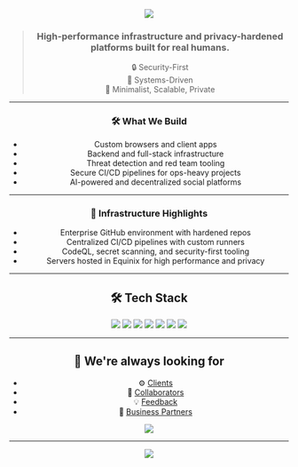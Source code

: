 <div align="center"> 
  <img src="https://capsule-render.vercel.app/api?type=waving&color=gradient&height=200&section=header&text=Fate%20Services&fontColor=ffffff&fontSize=50&animation=fadeIn" />

> ### High-performance infrastructure and privacy-hardened platforms built for **real humans**.
> 🔒 Security-First  
> 🧠 Systems-Driven  
> 🧊 Minimalist, Scalable, Private  

---

### 🛠️ What We Build
- Custom browsers and client apps  
- Backend and full-stack infrastructure  
- Threat detection and red team tooling  
- Secure CI/CD pipelines for ops-heavy projects  
- AI-powered and decentralized social platforms

---

### 📡 Infrastructure Highlights
- Enterprise GitHub environment with hardened repos  
- Centralized CI/CD pipelines with custom runners  
- CodeQL, secret scanning, and security-first tooling  
- Servers hosted in Equinix for high performance and privacy  

---

## 🛠️ Tech Stack
<img src="https://img.shields.io/badge/JavaScript-F7DF1E&logo=javascript?style=for-the-badge&logoColor=black" /> 
<img src="https://img.shields.io/badge/Kotlin-7F52FF&logo=kotlin?style=for-the-badge&logoColor=white" /> 
<img src="https://img.shields.io/badge/React-20232A&logo=react?style=for-the-badge&logoColor=61DAFB" /> 
<img src="https://img.shields.io/badge/Express.js-000000&logo=express?style=for-the-badge&logoColor=white" /> 
<img src="https://img.shields.io/badge/NGINX-009639&logo=nginx?style=for-the-badge&logoColor=white" /> 
<img src="https://img.shields.io/badge/Git-F05032&logo=git?style=for-the-badge&logoColor=white" />
<img src="https://img.shields.io/badge/Linux-FCC624&logo=linux?style=for-the-badge&logoColor=black" /> 

---

## 🤝 We're always looking for

- ⚙️ [Clients](https://fateservices.co/)
- 🧠 [Collaborators](https://fateservices.co/)
- 💡 [Feedback](https://fateservices.co/)
- 🧭 [Business Partners](https://fateservices.co/business)
  
<p align="center">
  <a href="mailto:hello@fateservices.co">
    <img src="https://img.shields.io/badge/Email-Us-red?style=for-the-badge&logo=gmail" />
  </a>
</p>  

---

<div align="center">
<img src="https://capsule-render.vercel.app/api?type=waving&color=gradient&height=120&section=footer"/>
</div>
</div>
